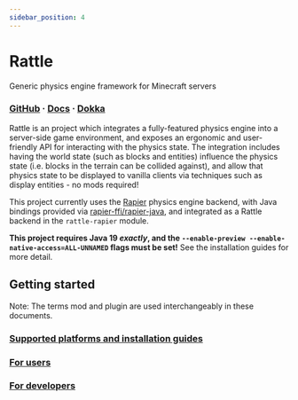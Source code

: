 ```yaml
---
sidebar_position: 4
---
```


# Rattle

Generic physics engine framework for Minecraft servers

### [GitHub](https://github.com/aecsocket/rattle) · [Docs](https://aecsocket.github.io/rattle) · [Dokka](https://aecsocket.github.io/rattle/dokka)

Rattle is an project which integrates a fully-featured physics engine into a server-side game environment,
and exposes an ergonomic and user-friendly API for interacting with the physics state. The integration
includes having the world state (such as blocks and entities) influence the physics state (i.e. blocks in
the terrain can be collided against), and allow that physics state to be displayed to vanilla clients via
techniques such as display entities - no mods required!

This project currently uses the [Rapier](https://rapier.rs) physics engine backend, with Java bindings
provided via [rapier-ffi/rapier-java](https://github.com/aecsocket/rapier-ffi/tree/main/rapier-java), and
integrated as a Rattle backend in the `rattle-rapier` module.

**This project requires Java 19 *exactly*, and the `--enable-preview --enable-native-access=ALL-UNNAMED` flags
must be set!** See the installation guides for more detail.

## Getting started

Note: The terms mod and plugin are used interchangeably in these documents.

### [Supported platforms and installation guides](./platforms/)

### [For users](./guide/user/)

### [For developers](./guide/dev/)
